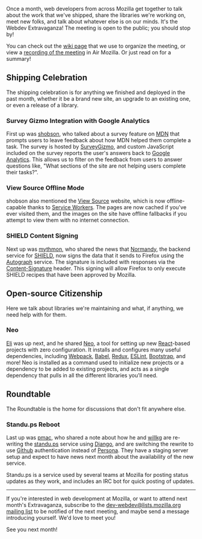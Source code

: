 Once a month, web developers from across Mozilla get together to talk about the work that we've shipped, share the libraries we're working on, meet new folks, and talk about whatever else is on our minds. It's the Webdev Extravaganza! The meeting is open to the public; you should stop by!

You can check out the [wiki page][wiki] that we use to organize the meeting, or view a [recording of the meeting][recording] in Air Mozilla. Or just read on for a summary!

[wiki]: https://wiki.mozilla.org/Webdev/Meetings/2016/September
[recording]: https://air.mozilla.org/webdev-extravaganza-september-2016/

## Shipping Celebration
The shipping celebration is for anything we finished and deployed in the past month, whether it be a brand new site, an upgrade to an existing one, or even a release of a library.

### Survey Gizmo Integration with Google Analytics
First up was [shobson][], who talked about a survey feature on [MDN][] that prompts users to leave feedback about how MDN helped them complete a task. The survey is hosted by [SurveyGizmo][], and custom JavaScript included on the survey reports the user's answers back to [Google Analytics][]. This allows us to filter on the feedback from users to answer questions like, "What sections of the site are not helping users complete their tasks?".

[shobson]: https://mozillians.org/en-US/u/stephaniehobson/
[MDN]: https://developer.mozilla.org/en-US/
[SurveyGizmo]: https://www.surveygizmo.com/
[Google Analytics]: https://analytics.google.com/

### View Source Offline Mode
shobson also mentioned the [View Source][] website, which is now offline-capable thanks to [Service Workers][]. The pages are now cached if you've ever visited them, and the images on the site have offline fallbacks if you attempt to view them with no internet connection.

[View Source]: https://viewsourceconf.org/berlin-2016/
[Service Workers]: https://developer.mozilla.org/en-US/docs/Web/API/Service_Worker_API

### SHIELD Content Signing
Next up was [mythmon][], who shared the news that [Normandy][], the backend service for [SHIELD][], now signs the data that it sends to Firefox using the [Autograph][] service. The signature is included with responses via the [Content-Signature][] header. This signing will allow Firefox to only execute SHIELD recipes that have been approved by Mozilla.

[mythmon]: https://mozillians.org/en-US/u/mythmon/
[Normandy]: https://github.com/mozilla/normandy
[SHIELD]: https://wiki.mozilla.org/Firefox/SHIELD
[Autograph]: https://github.com/mozilla-services/autograph
[Content-Signature]: https://tools.ietf.org/html/draft-thomson-http-content-signature-00

## Open-source Citizenship
Here we talk about libraries we're maintaining and what, if anything, we need help with for them.

### Neo
[Eli][] was up next, and he shared [Neo][], a tool for setting up new [React][]-based projects with zero configuration. It installs and configures many useful dependencies, including [Webpack][], [Babel][], [Redux][], [ESLint][], [Bootstrap][], and more! Neo is installed as a command used to initialize new projects or a dependency to be added to existing projects, and acts as a single dependency that pulls in all the different libraries you'll need.

[Eli]: https://mozillians.org/en-US/u/eli/
[Neo]: https://github.com/mozilla/neo
[React]: https://facebook.github.io/react/
[Webpack]: http://webpack.github.io/
[Babel]: http://babeljs.io/
[Redux]: http://redux.js.org/
[ESLint]: http://eslint.org/
[Bootstrap]: http://getbootstrap.com/

## Roundtable
The Roundtable is the home for discussions that don't fit anywhere else.

### Standu.ps Reboot
Last up was [pmac][], who shared a note about how he and [willkg][] are re-writing the [standu.ps][] service using [Django][], and are switching the rewrite to use [Github][] authentication instead of [Persona][]. They have a staging server setup and expect to have news next month about the availability of the new service.

Standu.ps is a service used by several teams at Mozilla for posting status updates as they work, and includes an IRC bot for quick posting of updates.

[pmac]: https://mozillians.org/en-US/u/pmac/
[willkg]: https://mozillians.org/en-US/u/willkg/
[standu.ps]: http://www.standu.ps/
[Django]: https://www.djangoproject.com/
[Github]: https://github.com/
[Persona]: https://login.persona.org/

---

If you're interested in web development at Mozilla, or want to attend next month's Extravaganza, subscribe to the [dev-webdev@lists.mozilla.org mailing list][mailing-list] to be notified of the next meeting, and maybe send a message introducing yourself. We'd love to meet you!

See you next month!

[mailing-list]: https://lists.mozilla.org/listinfo/dev-webdev
